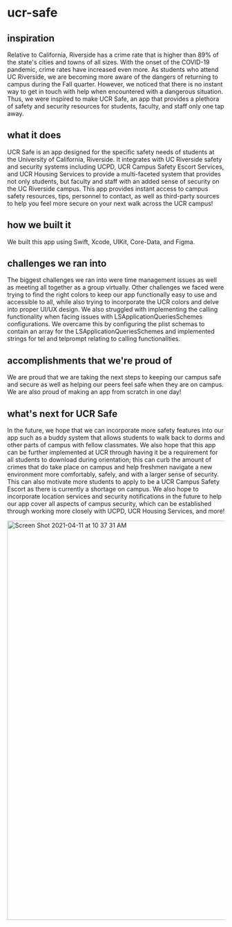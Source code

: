 # ucr-safe
## inspiration
Relative to California, Riverside has a crime rate that is higher than 89% of the state's cities and towns of all sizes. With the onset of the COVID-19 pandemic, crime rates have increased even more. As students who attend UC Riverside, we are becoming more aware of the dangers of returning to campus during the Fall quarter. However, we noticed that there is no instant way to get in touch with help when encountered with a dangerous situation. Thus, we were inspired to make UCR Safe, an app that provides a plethora of safety and security resources for students, faculty, and staff only one tap away.

## what it does
UCR Safe is an app designed for the specific safety needs of students at the University of California, Riverside. It integrates with UC Riverside safety and security systems including UCPD, UCR Campus Safety Escort Services, and UCR Housing Services to provide a multi-faceted system that provides not only students, but faculty and staff with an added sense of security on the UC Riverside campus. This app provides instant access to campus safety resources, tips, personnel to contact, as well as third-party sources to help you feel more secure on your next walk across the UCR campus!

## how we built it
We built this app using Swift, Xcode, UIKit, Core-Data, and Figma.

## challenges we ran into
The biggest challenges we ran into were time management issues as well as meeting all together as a group virtually. Other challenges we faced were trying to find the right colors to keep our app functionally easy to use and accessible to all, while also trying to incorporate the UCR colors and delve into proper UI/UX design. We also struggled with implementing the calling functionality when facing issues with LSApplicationQueriesSchemes configurations. We overcame this by configuring the plist schemas to contain an array for the LSApplicationQueriesSchemes and implemented strings for tel and telprompt relating to calling functionalities.

## accomplishments that we're proud of
We are proud that we are taking the next steps to keeping our campus safe and secure as well as helping our peers feel safe when they are on campus. We are also proud of making an app from scratch in one day!

## what's next for UCR Safe
In the future, we hope that we can incorporate more safety features into our app such as a buddy system that allows students to walk back to dorms and other parts of campus with fellow classmates. We also hope that this app can be further implemented at UCR through having it be a requirement for all students to download during orientation; this can curb the amount of crimes that do take place on campus and help freshmen navigate a new environment more comfortably, safely, and with a larger sense of security. This can also motivate more students to apply to be a UCR Campus Safety Escort as there is currently a shortage on campus. We also hope to incorporate location services and security notifications in the future to help our app cover all aspects of campus security, which can be established through working more closely with UCPD, UCR Housing Services, and more!

<img width="924" alt="Screen Shot 2021-04-11 at 10 37 31 AM" src="https://user-images.githubusercontent.com/37761665/114318663-e74f5100-9ac2-11eb-8b26-8f449236a817.png">
